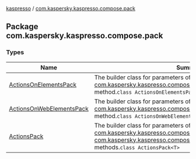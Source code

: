 [kaspresso](../index.md) / [com.kaspersky.kaspresso.compose.pack](./index.md)

## Package com.kaspersky.kaspresso.compose.pack

### Types

| Name | Summary |
|---|---|
| [ActionsOnElementsPack](-actions-on-elements-pack/index.md) | The builder class for parameters of [com.kaspersky.kaspresso.compose.ComposeProvider.compose](../com.kaspersky.kaspresso.compose/-compose-provider/compose.md) method.`class ActionsOnElementsPack` |
| [ActionsOnWebElementsPack](-actions-on-web-elements-pack/index.md) | The builder class for parameters of [com.kaspersky.kaspresso.compose.WebComposeProvider.compose](../com.kaspersky.kaspresso.compose/-web-compose-provider/compose.md) method.`class ActionsOnWebElementsPack` |
| [ActionsPack](-actions-pack/index.md) | The builder class for parameters of [com.kaspersky.kaspresso.compose.ComposeProvider.compose](../com.kaspersky.kaspresso.compose/-compose-provider/compose.md) and [com.kaspersky.kaspresso.compose.WebComposeProvider.compose](../com.kaspersky.kaspresso.compose/-web-compose-provider/compose.md)] methods.`class ActionsPack<T>` |
